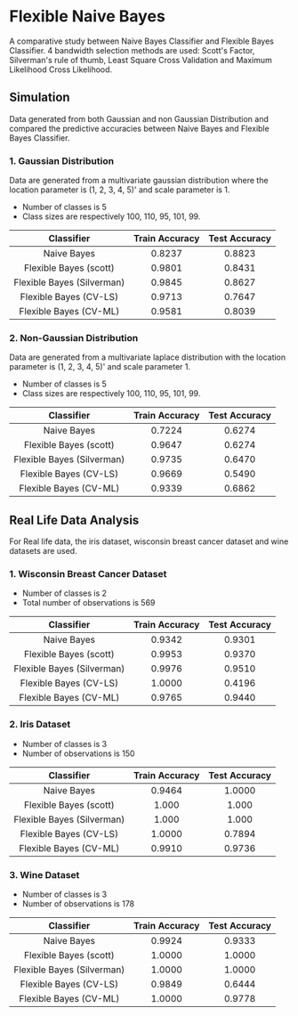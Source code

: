 # Flexible Naive Bayes
A comparative study between Naive Bayes Classifier and Flexible Bayes Classifier. 4 bandwidth selection methods are used: Scott's Factor, Silverman's rule of thumb, Least Square Cross Validation and Maximum Likelihood Cross Likelihood.

## Simulation
Data generated from both Gaussian and non Gaussian Distribution and compared the predictive accuracies between Naive Bayes and Flexible Bayes Classifier.

### 1. Gaussian Distribution
Data are generated from a multivariate gaussian distribution where the location parameter is (1, 2, 3, 4, 5)' and scale parameter is 1.

* Number of classes is 5
* Class sizes are respectively 100, 110, 95, 101, 99.

|Classifier|Train Accuracy|Test Accuracy|
|:-:|:-:|:-:|
|Naive Bayes |0.8237|0.8823|
|Flexible Bayes (scott)|0.9801|0.8431|
|Flexible Bayes (Silverman)|0.9845|0.8627|
|Flexible Bayes (CV-LS)|0.9713|0.7647|
|Flexible Bayes (CV-ML)|0.9581|0.8039|

### 2. Non-Gaussian Distribution
Data are generated from a multivariate laplace distribution with the location parameter is (1, 2, 3, 4, 5)' and scale parameter 1.

* Number of classes is 5
* Class sizes are respectively 100, 110, 95, 101, 99.

|Classifier|Train Accuracy|Test Accuracy|
|:-:|:-:|:-:|
|Naive Bayes |0.7224|0.6274|
|Flexible Bayes (scott)|0.9647|0.6274|
|Flexible Bayes (Silverman)|0.9735|0.6470|
|Flexible Bayes (CV-LS)|0.9669|0.5490|
|Flexible Bayes (CV-ML)|0.9339|0.6862|

## Real Life Data Analysis
For Real life data, the iris dataset, wisconsin breast cancer dataset and wine datasets are used.

### 1. Wisconsin Breast Cancer Dataset
* Number of classes is 2
* Total number of observations is 569

|Classifier|Train Accuracy|Test Accuracy|
|:-:|:-:|:-:|
|Naive Bayes |0.9342|0.9301|
|Flexible Bayes (scott)|0.9953|0.9370|
|Flexible Bayes (Silverman)|0.9976|0.9510|
|Flexible Bayes (CV-LS)|1.0000|0.4196|
|Flexible Bayes (CV-ML)|0.9765|0.9440|

### 2. Iris Dataset
* Number of classes is 3
* Number of observations is 150

|Classifier|Train Accuracy|Test Accuracy|
|:-:|:-:|:-:|
|Naive Bayes |0.9464|1.0000|
|Flexible Bayes (scott)|1.000|1.000|
|Flexible Bayes (Silverman)|1.000|1.000|
|Flexible Bayes (CV-LS)|1.0000|0.7894|
|Flexible Bayes (CV-ML)|0.9910|0.9736|

### 3. Wine Dataset
* Number of classes is 3
* Number of observations is 178

|Classifier|Train Accuracy|Test Accuracy|
|:-:|:-:|:-:|
|Naive Bayes |0.9924|0.9333|
|Flexible Bayes (scott)|1.0000|1.0000|
|Flexible Bayes (Silverman)|1.0000|1.0000|
|Flexible Bayes (CV-LS)|0.9849|0.6444|
|Flexible Bayes (CV-ML)|1.0000|0.9778|